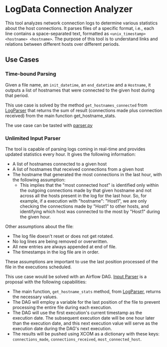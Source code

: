 # LogData Connection Analyzer 

This tool analyzes network connection logs to determine various statistics about the host connections. It parses files of a specific format, i.e., each line contains a space-separated text, formatted as `<unix_timestamp> <hostname> <hostname>`. The purpose of this tool is to understand links and relations between different hosts over different periods. 

## Use Cases

### **Time-bound Parsing**
    
Given a file name, an `init_datetime`, an `end_datetime` and a `Hostname`, it outputs a list of hostnames that were connected to the given host during that period.

This use case is solved by the method `get_hostnames_connected` from [LogParser](/src/LogParser.py) that returns the sum of result (connections made plus connection received) from the main function get_hostname_stats.

The use case can be tasted with [parser.py](/src/parser.py)

### **Unlimited Input Parser**

The tool is capable of parsing logs coming in real-time and provides updated statistics every hour. It gives the following information:
* A list of hostnames connected to a given host
* A list of hostnames that received connections from a given host
* The hostname that generated the most connections in the last hour, with the following assumption:
  * This implies that the "most connected host" is identified only within the outgoing connections made by that given hostname and not across all the hosts present in the log for the last hour. So, for example, if a execution with "hostname": "Host1", we are only checking the connections made by "Host1" to other hosts, and identifying which host was connected to the most by "Host1" during the given hour.

Other assumptions about the file:
* The log file doesn't reset or does not get rotated.
* No log lines are being removed or overwritten.
* All new entries are always appended at end of file.
* The timestamps in the log file are in order.

These assumptions are important to use the last position processed of the file in the executions scheduled.

This use case would be solved with an Airflow DAG. [Input Parser](/dags/input_parser.py) is a proposal with the following capabilities:
- The main function, `get_hostname_stats` method, from [LogParser](/src/LogParser.py), returns the necessary values.
- The DAG will employ a variable for the last position of the file to prevent processing the entire file during each execution.
- The DAG will use the first execution's current timestamp as the execution date. The subsequent execution date will be one hour later than the execution date, and this next execution value will serve as the execution date during the DAG's next execution.
- The results will be pushed using XCOM as a dictionary with these keys: `connections_made`, `connections_received`, `most_connected_host`.



